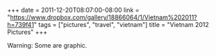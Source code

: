 +++
date = 2011-12-20T08:07:00-08:00
link = "https://www.dropbox.com/gallery/18866064/1/Vietnam%202011?h=739f41"
tags = ["pictures", "travel", "vietnam"]
title = "Vietnam 2012 Pictures"
+++

Warning: Some are graphic.
